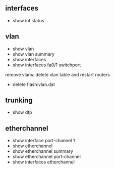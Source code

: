 ## interfaces
- show int status

## vlan
- show vlan
- show vlan summary
- show interfaces
- show interfaces fa0/1 switchport

remove vlans: delete vlan table and restart routers
- delete flash:vlan.dat

## trunking
- show dtp

## etherchannel
- show interface port-channel 1
- show etherchannel
- show etherchannel summary
- show etherchannel port-channel
- show interfaces etherchannel
